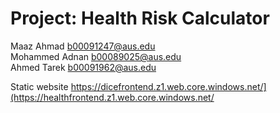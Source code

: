 # Project: Health Risk Calculator
Maaz Ahmad b00091247@aus.edu\
Mohammed Adnan b00089025@aus.edu\
Ahmed Tarek b00091962@aus.edu

Static website https://dicefrontend.z1.web.core.windows.net/](https://healthfrontend.z1.web.core.windows.net/

